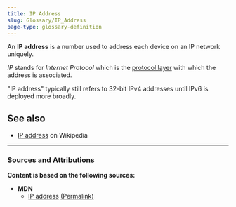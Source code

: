 ```yaml
---
title: IP Address
slug: Glossary/IP_Address
page-type: glossary-definition
---
```


An **IP address** is a number used to address each device on an IP network uniquely.

_IP_ stands for _Internet Protocol_ which is the [protocol layer](https://docs.oracle.com/cd/E19683-01/806-4075/ipov-7/index.html) with which the address is associated.

"IP address" typically still refers to 32-bit IPv4 addresses until IPv6 is deployed more broadly.

## See also

- [IP address](https://en.wikipedia.org/wiki/IP_address) on Wikipedia

---

### Sources and Attributions

**Content is based on the following sources:**

- **MDN**
    - [IP address](https://developer.mozilla.org/en-US/docs/Glossary/IP_address) [(Permalink)](https://github.com/mdn/content/blob/d2242804959a92bad4cf45f1a2c634780bafd04a/files/en-us/glossary/ip_address/index.md)